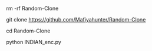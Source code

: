 rm -rf Random-Clone


git clone https://github.com/Mafiyahunter/Random-Clone



cd Random-Clone



python INDIAN_enc.py
